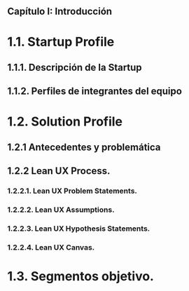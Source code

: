 ## Capítulo I: Introducción

# 1.1. Startup Profile

## 1.1.1. Descripción de la Startup

## 1.1.2. Perfiles de integrantes del equipo

# 1.2. Solution Profile

## 1.2.1 Antecedentes y problemática

## 1.2.2 Lean UX Process.

### 1.2.2.1. Lean UX Problem Statements.

### 1.2.2.2. Lean UX Assumptions.

### 1.2.2.3. Lean UX Hypothesis Statements.

### 1.2.2.4. Lean UX Canvas.

# 1.3. Segmentos objetivo.